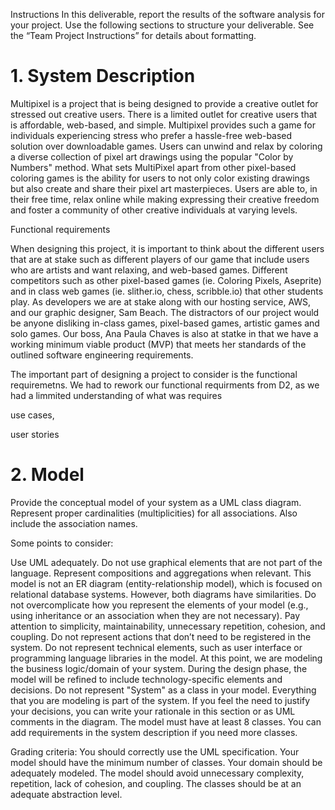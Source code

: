 Instructions
In this deliverable, report the results of the software analysis for your project. Use the following sections to structure your deliverable. See the “Team Project Instructions” for details about formatting. 

# 1. System Description
Multipixel is a project that is being designed to provide a creative outlet for stressed out creative users. 
There is a limited outlet for creative users that is affordable, web-based, and simple. Multipixel provides 
such a game for individuals experiencing stress who prefer a hassle-free web-based
solution over downloadable games. Users can unwind and relax by coloring a diverse collection
of pixel art drawings using the popular "Color by Numbers" method. What sets
MultiPixel apart from other pixel-based coloring games is the ability for users to
not only color existing drawings but also create and share their pixel art
masterpieces. Users are able to, in their free time, relax online while making expressing their creative
freedom and foster a community of other creative individuals at varying levels. 

Functional requirements

When designing this project, it is important to think about the different users that are at stake such
as different players of our game that include users who are artists and want relaxing, 
and web-based games. Different competitors such as other pixel-based games (ie. Coloring Pixels, Aseprite) 
and in class web games (ie. slither.io, chess, scribble.io) that other students play. As developers 
we are at stake along with our hosting service, AWS, and our graphic designer, Sam Beach. The distractors
of our project would be anyone disliking in-class games, pixel-based games, artistic games and solo games.
Our boss, Ana Paula Chaves is also at statke in that we have a working minimum viable product (MVP) that
meets her standards of the outlined software engineering requirements. 

The important part of designing a project to consider is the functional requiremetns. We had to rework our functional
requirments from D2, as we had a limmited understanding of what was requires

use cases, 

user stories




# 2. Model
Provide the conceptual model of your system as a UML class diagram. Represent proper cardinalities (multiplicities) for all associations. Also include the association names. 

 Some points to consider:

Use UML adequately. Do not use graphical elements that are not part of the language. Represent compositions and aggregations when relevant. 
This model is not an ER diagram (entity-relationship model), which is focused on relational database systems. However, both diagrams have similarities. 
Do not overcomplicate how you represent the elements of your model (e.g., using inheritance or an association when they are not necessary). Pay attention to simplicity, maintainability, unnecessary repetition, cohesion, and coupling.
Do not represent actions that don’t need to be registered in the system. 
Do not represent technical elements, such as user interface or programming language libraries in the model. At this point, we are modeling the business logic/domain of your system. During the design phase, the model will be refined to include technology-specific elements and decisions. 
Do not represent "System" as a class in your model. Everything that you are modeling is part of the system.
If you feel the need to justify your decisions, you can write your rationale in this section or as UML comments in the diagram.
The model must have at least 8 classes. You can add requirements in the system description if you need more classes. 

Grading criteria: You should correctly use the UML specification. Your model should have the minimum number of classes. Your domain should be adequately modeled. The model should avoid unnecessary complexity, repetition, lack of cohesion, and coupling. The classes should be at an adequate abstraction level.

 
